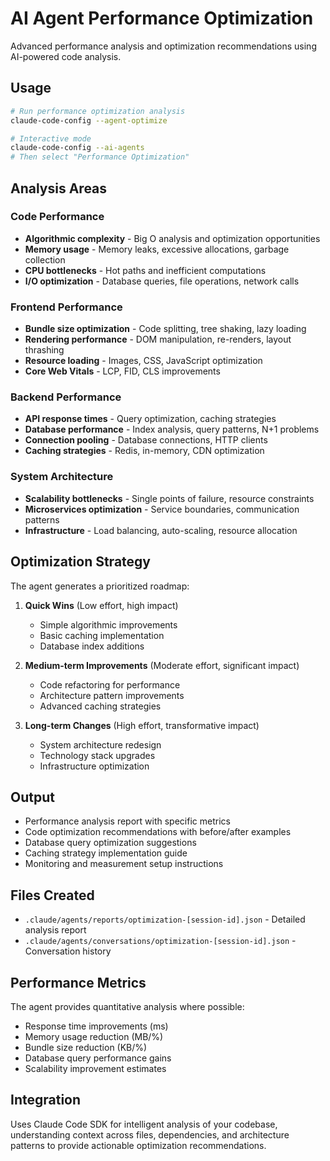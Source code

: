 # AI Agent Performance Optimization

Advanced performance analysis and optimization recommendations using AI-powered code analysis.

## Usage

```bash
# Run performance optimization analysis
claude-code-config --agent-optimize

# Interactive mode
claude-code-config --ai-agents
# Then select "Performance Optimization"
```

## Analysis Areas

### Code Performance
- **Algorithmic complexity** - Big O analysis and optimization opportunities
- **Memory usage** - Memory leaks, excessive allocations, garbage collection
- **CPU bottlenecks** - Hot paths and inefficient computations
- **I/O optimization** - Database queries, file operations, network calls

### Frontend Performance
- **Bundle size optimization** - Code splitting, tree shaking, lazy loading
- **Rendering performance** - DOM manipulation, re-renders, layout thrashing  
- **Resource loading** - Images, CSS, JavaScript optimization
- **Core Web Vitals** - LCP, FID, CLS improvements

### Backend Performance
- **API response times** - Query optimization, caching strategies
- **Database performance** - Index analysis, query patterns, N+1 problems
- **Connection pooling** - Database connections, HTTP clients
- **Caching strategies** - Redis, in-memory, CDN optimization

### System Architecture
- **Scalability bottlenecks** - Single points of failure, resource constraints
- **Microservices optimization** - Service boundaries, communication patterns
- **Infrastructure** - Load balancing, auto-scaling, resource allocation

## Optimization Strategy

The agent generates a prioritized roadmap:

1. **Quick Wins** (Low effort, high impact)
   - Simple algorithmic improvements
   - Basic caching implementation
   - Database index additions

2. **Medium-term Improvements** (Moderate effort, significant impact)  
   - Code refactoring for performance
   - Architecture pattern improvements
   - Advanced caching strategies

3. **Long-term Changes** (High effort, transformative impact)
   - System architecture redesign
   - Technology stack upgrades
   - Infrastructure optimization

## Output

- Performance analysis report with specific metrics
- Code optimization recommendations with before/after examples
- Database query optimization suggestions
- Caching strategy implementation guide
- Monitoring and measurement setup instructions

## Files Created

- `.claude/agents/reports/optimization-[session-id].json` - Detailed analysis report
- `.claude/agents/conversations/optimization-[session-id].json` - Conversation history

## Performance Metrics

The agent provides quantitative analysis where possible:
- Response time improvements (ms)
- Memory usage reduction (MB/%)
- Bundle size reduction (KB/%)
- Database query performance gains
- Scalability improvement estimates

## Integration

Uses Claude Code SDK for intelligent analysis of your codebase, understanding context across files, dependencies, and architecture patterns to provide actionable optimization recommendations.